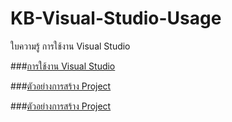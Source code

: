 # KB-Visual-Studio-Usage
ใบความรู้ การใช้งาน Visual Studio

###[การใช้งาน Visual Studio](https://github.com/Desktop-Programming-Lab-2559/KB-Visual-Studio-Usage/wiki/%E0%B8%81%E0%B8%B2%E0%B8%A3%E0%B9%83%E0%B8%8A%E0%B9%89%E0%B8%87%E0%B8%B2%E0%B8%99-Visual-Studio)

###[ตัวอย่างการสร้าง Project](https://github.com/Desktop-Programming-Lab-2559/KB-Visual-Studio-Usage/wiki/%E0%B8%95%E0%B8%B1%E0%B8%A7%E0%B8%AD%E0%B8%A2%E0%B9%88%E0%B8%B2%E0%B8%87%E0%B8%81%E0%B8%B2%E0%B8%A3%E0%B8%AA%E0%B8%A3%E0%B9%89%E0%B8%B2%E0%B8%87-Project)



###[ตัวอย่างการสร้าง Project](https://github.com/Desktop-Programming-Lab-2559/KB-Visual-Studio-Usage/wiki/Console-Project)
